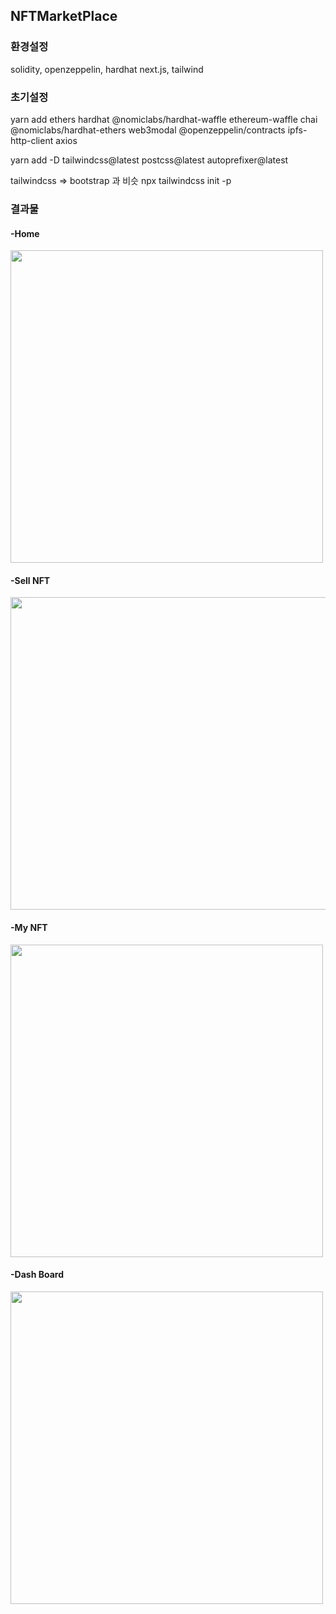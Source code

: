 ## NFTMarketPlace

### 환경설정
solidity, openzeppelin, hardhat
next.js, tailwind

### 초기설정
yarn add ethers hardhat @nomiclabs/hardhat-waffle ethereum-waffle chai @nomiclabs/hardhat-ethers web3modal @openzeppelin/contracts ipfs-http-client axios

yarn add -D tailwindcss@latest postcss@latest autoprefixer@latest

tailwindcss => bootstrap 과 비슷
npx tailwindcss init -p

### 결과물

#### -Home
<img src ="https://user-images.githubusercontent.com/57488270/150742013-41918e9f-ec6b-4bbc-aab0-7161ec0b0084.png" width="500px" height="500px">

#### -Sell NFT
<img src = "https://user-images.githubusercontent.com/57488270/151094289-1513e6e3-f278-4e75-b578-bb8b78afc716.png" width="700px" height="500px">

#### -My NFT
<img src = "https://user-images.githubusercontent.com/57488270/151094456-f169a6ff-6d72-4805-a0f1-476a58255e5b.png" width="500px" height="500px">

#### -Dash Board
<img src = "https://user-images.githubusercontent.com/57488270/151094487-e7090b73-e82a-4443-b0a9-cd0629160e7c.png" width="500px" height="500px">


